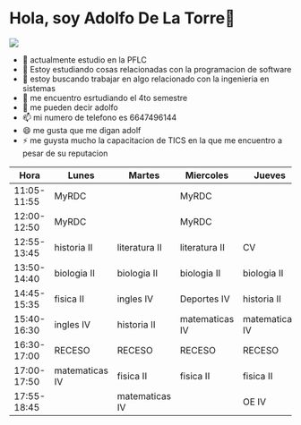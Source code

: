 # **Hola, soy Adolfo De La Torre**👋

![](https://user-images.githubusercontent.com/113808375/218569600-23aa9991-359f-42f7-98d0-c6c8e76ce32e.png)






- 🔭 actualmente estudio en la PFLC
- 🌱 Estoy estudiando cosas relacionadas con la programacion de software
- 👯 estoy buscando trabajar en algo relacionado con la ingenieria en sistemas
- 🤔 me encuentro esrtudiando el 4to semestre 
- 💬 me pueden decir adolfo
- 📫 mi numero de telefono es 6647496144
- 😄 me gusta que me digan adolf 
- ⚡ me guysta mucho la capacitacion de TICS en la que me encuentro a pesar de su reputacion

| Hora        | Lunes          | Martes         | Miercoles      | Jueves         | Viernes        |
|-------------|----------------|----------------|----------------|----------------|----------------|
| 11:05-11:55 | MyRDC          |                | MyRDC          |                |                |
| 12:00-12:50 | MyRDC          |                | MyRDC          |                | CV             |
| 12:55-13:45 | historia II    | literatura II  | literatura II  | CV             | CV             |
| 13:50-14:40 | biologia II    | biologia II    | biologia II    | biologia II    | literatura II  |
| 14:45-15:35 | fisica II      | ingles IV      | Deportes IV    | historia II    | matematicas IV |
| 15:40-16:30 | ingles IV      | historia II    | matematicas IV | matematicas IV | ingles IV      |
| 16:30-17:00 | RECESO         | RECESO         | RECESO         | RECESO         | RECESO         |
| 17:00-17:50 | matematicas IV | fisica II      | fisica II      | fisica II      | fisica II      |
| 17:55-18:45 |                | matematicas IV |                | OE IV          |                |



